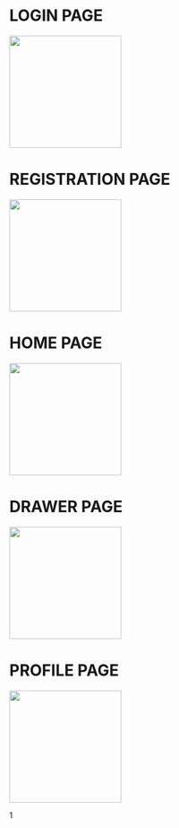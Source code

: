 <h1>  LOGIN PAGE </h1> 
<img src="https://github.com/Mr-AshishKSingh/Health_app/assets/110713754/3e045a55-3cdb-4c57-9b97-5e8f96b1114e"  width="200" height="">
<h1>  REGISTRATION PAGE </h1> 
<img src=" https://github.com/Mr-AshishKSingh/Health_app/assets/110713754/818ffbf9-80f4-4574-8fd2-7313fe8705c4" width="200" height="">
<h1>  HOME PAGE </h1>
<img src=" https://github.com/Mr-AshishKSingh/Health_app/assets/110713754/101b5302-d2b1-4782-9fa8-db2fd8f18b76" width="200" height="">
<h1>  DRAWER PAGE </h1>
<img src="https://github.com/Mr-AshishKSingh/Health_app/assets/110713754/d1cbb581-ee2e-45ba-8949-fc8707c66b18" width="200" height="">
<h1>  PROFILE PAGE </h1>
<img src="https://github.com/Mr-AshishKSingh/Health_app/assets/110713754/291858f1-2da3-45b1-a638-b98ab1967286" width="200" height="">


1







